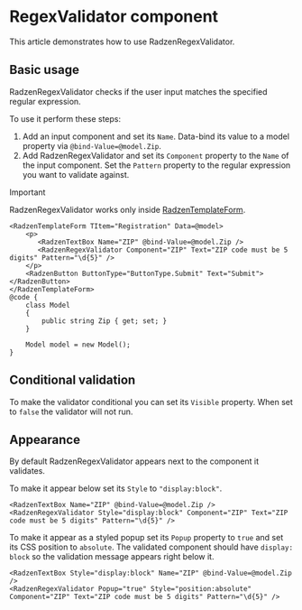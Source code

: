 # RegexValidator component
This article demonstrates how to use RadzenRegexValidator.

## Basic usage
RadzenRegexValidator checks if the user input matches the specified regular expression.

To use it perform these steps:
1. Add an input component and set its `Name`. Data-bind its value to a model property via `@bind-Value=@model.Zip`.
1. Add RadzenRegexValidator and set its `Component` property to the `Name` of the input component. Set the `Pattern` property to the regular expression you want to validate against.

> [!IMPORTANT]
> RadzenRegexValidator works only inside [RadzenTemplateForm](templateform.md). 

```
<RadzenTemplateForm TItem="Registration" Data=@model>
    <p>
       <RadzenTextBox Name="ZIP" @bind-Value=@model.Zip />
       <RadzenRegexValidator Component="ZIP" Text="ZIP code must be 5 digits" Pattern="\d{5}" />
    </p>
    <RadzenButton ButtonType="ButtonType.Submit" Text="Submit"></RadzenButton>
</RadzenTemplateForm>
@code {
    class Model
    {
        public string Zip { get; set; }
    }

    Model model = new Model();
}
```
## Conditional validation
To make the validator conditional you can set its `Visible` property. When set to `false` the validator will not run.
## Appearance
By default RadzenRegexValidator appears next to the component it validates.

To make it appear below set its `Style` to `"display:block"`. 
```
<RadzenTextBox Name="ZIP" @bind-Value=@model.Zip />
<RadzenRegexValidator Style="display:block" Component="ZIP" Text="ZIP code must be 5 digits" Pattern="\d{5}" />
```
To make it appear as a styled popup set its `Popup` property to `true` and set its CSS position to `absolute`. The validated component should have `display: block` so the validation message appears right below it.
```
<RadzenTextBox Style="display:block" Name="ZIP" @bind-Value=@model.Zip />
<RadzenRegexValidator Popup="true" Style="position:absolute" Component="ZIP" Text="ZIP code must be 5 digits" Pattern="\d{5}" />
```